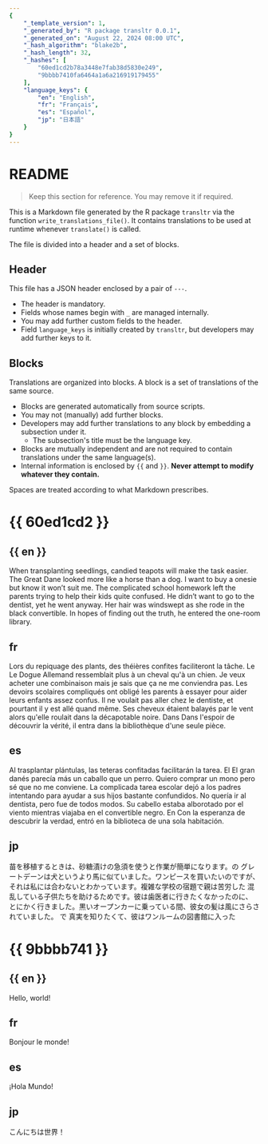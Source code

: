 ```yaml
---
{
    "_template_version": 1,
    "_generated_by": "R package transltr 0.0.1",
    "_generated_on": "August 22, 2024 08:00 UTC",
    "_hash_algorithm": "blake2b",
    "_hash_length": 32,
    "_hashes": [
        "60ed1cd2b78a3448e7fab38d5830e249",
        "9bbbb7410fa6464a1a6a216919179455"
    ],
    "language_keys": {
        "en": "English",
        "fr": "Français",
        "es": "Español",
        "jp": "日本語"
    }
}
---
```


# README

> Keep this section for reference. You may remove it if required.

This is a Markdown file generated by the R package `transltr` via the function
`write_translations_file()`. It contains translations to be used at runtime
whenever `translate()` is called.

The file is divided into a header and a set of
blocks.

## Header

This file has a JSON header enclosed by a pair of `---`.

* The header is mandatory.
* Fields whose names begin with `_` are managed internally.
* You may add further custom fields to the header.
* Field `language_keys` is initially created by `transltr`, but developers
  may add further keys to it.

## Blocks

Translations are organized into blocks. A block is a set of translations of
the same source.

* Blocks are generated automatically from source scripts.
* You may not (manually) add further blocks.
* Developers may add further translations to any block by embedding a
  subsection under it.
    * The subsection's title must be the language key.
* Blocks are mutually independent and are not required to contain translations
  under the same language(s).
* Internal information is enclosed by `{{` and `}}`.
  **Never attempt to modify whatever they contain.**

Spaces are treated according to what Markdown prescribes.

# {{ 60ed1cd2 }}

## {{ en }}

When transplanting seedlings, candied teapots will make the task easier. The
Great Dane looked more like a horse than a dog. I want to buy a onesie but
know it won’t suit me. The complicated school homework left the parents trying
to help their kids quite confused. He didn’t want to go to the dentist, yet he
went anyway. Her hair was windswept as she rode in the black convertible. In
hopes of finding out the truth, he entered the one-room library.

## fr

Lors du repiquage des plants, des théières confites faciliteront la tâche. Le
Le Dogue Allemand ressemblait plus à un cheval qu'à un chien. Je veux acheter
une combinaison mais je sais que ça ne me conviendra pas. Les devoirs scolaires
compliqués ont obligé les parents à essayer pour aider leurs enfants assez
confus. Il ne voulait pas aller chez le dentiste, et pourtant il y est allé
quand même. Ses cheveux étaient balayés par le vent alors qu'elle roulait dans
la décapotable noire. Dans Dans l'espoir de découvrir la vérité, il entra dans
la bibliothèque d'une seule pièce.

## es

Al trasplantar plántulas, las teteras confitadas facilitarán la tarea. El
El gran danés parecía más un caballo que un perro. Quiero comprar un mono pero
sé que no me conviene. La complicada tarea escolar dejó a los padres intentando
para ayudar a sus hijos bastante confundidos. No quería ir al dentista, pero
fue de todos modos. Su cabello estaba alborotado por el viento mientras viajaba
en el convertible negro. En Con la esperanza de descubrir la verdad, entró en
la biblioteca de una sola habitación.

## jp

苗を移植するときは、砂糖漬けの急須を使うと作業が簡単になります。の
グレートデーンは犬というより馬に似ていました。ワンピースを買いたいのですが、
それは私には合わないとわかっています。複雑な学校の宿題で親は苦労した
混乱している子供たちを助けるためです。彼は歯医者に行きたくなかったのに、
とにかく行きました。黒いオープンカーに乗っている間、彼女の髪は風にさらされていました。
で 真実を知りたくて、彼はワンルームの図書館に入った

# {{ 9bbbb741 }}

## {{ en }}

Hello, world!

## fr

Bonjour le monde!

## es

¡Hola Mundo!

## jp

こんにちは世界！
